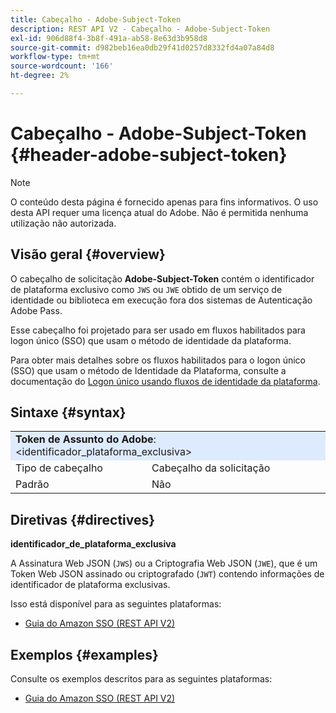 ```yaml
---
title: Cabeçalho - Adobe-Subject-Token
description: REST API V2 - Cabeçalho - Adobe-Subject-Token
exl-id: 906d88f4-3b8f-491a-ab58-8e63d3b958d8
source-git-commit: d982beb16ea0db29f41d0257d8332fd4a07a84d8
workflow-type: tm+mt
source-wordcount: '166'
ht-degree: 2%

---
```


# Cabeçalho - Adobe-Subject-Token {#header-adobe-subject-token}

>[!NOTE]
>
> O conteúdo desta página é fornecido apenas para fins informativos. O uso desta API requer uma licença atual do Adobe. Não é permitida nenhuma utilização não autorizada.

## Visão geral {#overview}

O cabeçalho de solicitação <b>Adobe-Subject-Token</b> contém o identificador de plataforma exclusivo como `JWS` ou `JWE` obtido de um serviço de identidade ou biblioteca em execução fora dos sistemas de Autenticação Adobe Pass.

Esse cabeçalho foi projetado para ser usado em fluxos habilitados para logon único (SSO) que usam o método de identidade da plataforma.

Para obter mais detalhes sobre os fluxos habilitados para o logon único (SSO) que usam o método de Identidade da Plataforma, consulte a documentação do [Logon único usando fluxos de identidade da plataforma](../../flows/single-sign-on-access-flows/rest-api-v2-single-sign-on-platform-identity-flows.md).

## Sintaxe {#syntax}

<table>
   <tr>
      <td style="background-color: #DEEBFF;" colspan="2"><b>Token de Assunto do Adobe</b>: &lt;identificador_plataforma_exclusiva&gt;</td>
   </tr>
   <tr>
      <td>Tipo de cabeçalho</td>
      <td>Cabeçalho da solicitação</td>
   </tr>
   <tr>
      <td>Padrão</td>
      <td>Não</td>
   </tr>
</table>

## Diretivas {#directives}

<b>identificador_de_plataforma_exclusiva</b>

A Assinatura Web JSON (`JWS`) ou a Criptografia Web JSON (`JWE`), que é um Token Web JSON assinado ou criptografado (`JWT`) contendo informações de identificador de plataforma exclusivas.

Isso está disponível para as seguintes plataformas:

* [Guia do Amazon SSO (REST API V2)](../../../../features-standard/sso-access/platform-sso/amazon-single-sign-on/amazon-sso-cookbook-rest-api-v2.md)

## Exemplos {#examples}

Consulte os exemplos descritos para as seguintes plataformas:

* [Guia do Amazon SSO (REST API V2)](../../../../features-standard/sso-access/platform-sso/amazon-single-sign-on/amazon-sso-cookbook-rest-api-v2.md)
